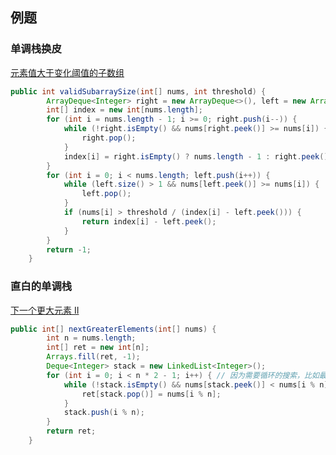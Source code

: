 ## 例题
### 单调栈换皮
[元素值大于变化阈值的子数组](https://leetcode.cn/problems/subarray-with-elements-greater-than-varying-threshold/)
```java
public int validSubarraySize(int[] nums, int threshold) {
		ArrayDeque<Integer> right = new ArrayDeque<>(), left = new ArrayDeque<>(Set.of(-1));
		int[] index = new int[nums.length];
		for (int i = nums.length - 1; i >= 0; right.push(i--)) {
			while (!right.isEmpty() && nums[right.peek()] >= nums[i]) {
				right.pop();
			}
			index[i] = right.isEmpty() ? nums.length - 1 : right.peek() - 1;
		}
		for (int i = 0; i < nums.length; left.push(i++)) {
			while (left.size() > 1 && nums[left.peek()] >= nums[i]) {
				left.pop();
			}
			if (nums[i] > threshold / (index[i] - left.peek())) {
				return index[i] - left.peek();
			}
		}
		return -1;
	}
```
### 直白的单调栈
[下一个更大元素 II](https://leetcode.cn/problems/next-greater-element-ii/)
```java
public int[] nextGreaterElements(int[] nums) {
        int n = nums.length;
        int[] ret = new int[n];
        Arrays.fill(ret, -1);
        Deque<Integer> stack = new LinkedList<Integer>();
        for (int i = 0; i < n * 2 - 1; i++) { // 因为需要循环的搜索，比如最后一个下标，需要回头搜索，所以用n*2-1
            while (!stack.isEmpty() && nums[stack.peek()] < nums[i % n]) { // i % n ，防止越界
                ret[stack.pop()] = nums[i % n];
            }
            stack.push(i % n);
        }
        return ret;
    }
```    
